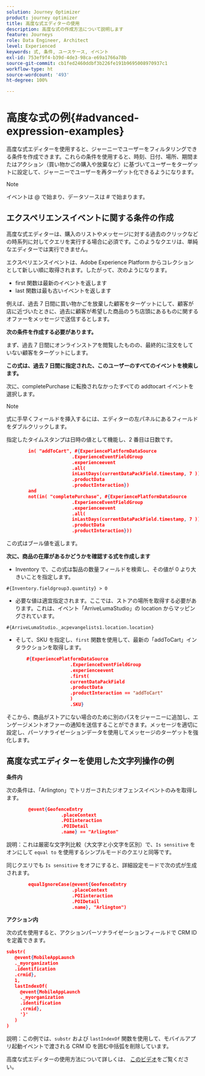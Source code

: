 ```yaml
---
solution: Journey Optimizer
product: journey optimizer
title: 高度な式エディターの使用
description: 高度な式の作成方法について説明します
feature: Journeys
role: Data Engineer, Architect
level: Experienced
keywords: 式, 条件, ユースケース, イベント
exl-id: 753ef9f4-b39d-4de3-98ca-e69a1766a78b
source-git-commit: cb1fed2460ddbf3b226fe191b9695008970937c1
workflow-type: ht
source-wordcount: '493'
ht-degree: 100%

---
```


# 高度な式の例{#advanced-expression-examples}

高度な式エディターを使用すると、ジャーニーでユーザーをフィルタリングできる条件を作成できます。これらの条件を使用すると、時刻、日付、場所、期間またはアクション（買い物かごの購入や放棄など）に基づいてユーザーをターゲットに設定して、ジャーニーでユーザーを再ターゲット化できるようになります。

>[!NOTE]
>
>イベントは @ で始まり、データソースは # で始まります。

## エクスペリエンスイベントに関する条件の作成

高度な式エディターは、購入のリストやメッセージに対する過去のクリックなどの時系列に対してクエリを実行する場合に必須です。このようなクエリは、単純なエディターでは実行できません。

エクスペリエンスイベントは、Adobe Experience Platform からコレクションとして新しい順に取得されます。したがって、次のようになります。

* first 関数は最新のイベントを返します
* last 関数は最も古いイベントを返します

例えば、過去 7 日間に買い物かごを放棄した顧客をターゲットにして、顧客が店に近づいたときに、過去に顧客が希望した商品のうち店頭にあるものに関するオファーをメッセージで送信するとします。

**次の条件を作成する必要があります。**

まず、過去 7 日間にオンラインストアを閲覧したものの、最終的に注文をしていない顧客をターゲットにします。

<!--**This expression looks for a specified value in a string value:**

`In (“addToCart”, #{field reference from experience event})`-->

**この式は、過去 7 日間に指定された、このユーザーのすべてのイベントを検索します。**

次に、completePurchase に転換されなかったすべての addtocart イベントを選択します。

>[!NOTE]
>
>式に手早くフィールドを挿入するには、エディターの左パネルにあるフィールドをダブルクリックします。

指定したタイムスタンプは日時の値として機能し、2 番目は日数です。

```json
        in( "addToCart", #{ExperiencePlatformDataSource
                        .ExperienceEventFieldGroup
                        .experienceevent
                        .all(
                        inLastDays(currentDataPackField.timestamp, 7 ))
                        .productData
                        .productInteraction})
        and
        not(in( "completePurchase", #{ExperiencePlatformDataSource
                        .ExperienceEventFieldGroup
                        .experienceevent
                        .all(
                        inLastDays(currentDataPackField.timestamp, 7 ))
                        .productData
                        .productInteraction}))
```

この式はブール値を返します。

**次に、商品の在庫があるかどうかを確認する式を作成します**

* Inventory で、この式は製品の数量フィールドを検索し、その値が 0 より大きいことを指定します。

`#{Inventory.fieldgroup3.quantity} > 0`

* 必要な値は適宜指定されます。ここでは、ストアの場所を取得する必要があります。これは、イベント「ArriveLumaStudio」の location からマッピングされています。

`#{ArriveLumaStudio._acpevangelists1.location.location}`

* そして、SKU を指定し、`first` 関数を使用して、最新の「addToCart」インタラクションを取得します。

  ```json
      #{ExperiencePlatformDataSource
                      .ExperienceEventFieldGroup
                      .experienceevent
                      .first(
                      currentDataPackField
                      .productData
                      .productInteraction == "addToCart"
                      )
                      .SKU}
  ```

そこから、商品がストアにない場合のために別のパスをジャーニーに追加し、エンゲージメントオファーの通知を送信することができます。メッセージを適切に設定し、パーソナライゼーションデータを使用してメッセージのターゲットを強化します。

## 高度な式エディターを使用した文字列操作の例

**条件内**

次の条件は、「Arlington」でトリガーされたジオフェンスイベントのみを取得します。

```json
        @event{GeofenceEntry
                    .placeContext
                    .POIinteraction
                    .POIDetail
                    .name} == "Arlington"
```

説明：これは厳密な文字列比較（大文字と小文字を区別）で、`Is sensitive` をオンにして `equal to` を使用するシンプルモードのクエリと同等です。

同じクエリでも `Is sensitive` をオフにすると、詳細設定モードで次の式が生成されます。

```json
        equalIgnoreCase(@event{GeofenceEntry
                        .placeContext
                        .POIinteraction
                        .POIDetail
                        .name}, "Arlington")
```

**アクション内**

次の式を使用すると、アクションパーソナライゼーションフィールドで CRM ID を定義できます。

```json
substr(
   @event{MobileAppLaunch
   ._myorganization
   .identification
   .crmid},
   1, 
   lastIndexOf(
     @event{MobileAppLaunch
     ._myorganization
     .identification
     .crmid},
     '}'
   )
)
```

説明：この例では、`substr` および `lastIndexOf` 関数を使用して、モバイルアプリ起動イベントで渡される CRM ID を囲む中括弧を削除しています。

高度な式エディターの使用方法について詳しくは、 [このビデオ](https://experienceleague.adobe.com/docs/journey-optimizer-learn/tutorials/create-journeys/introduction-to-building-a-journey.html?lang=ja)をご覧ください。
